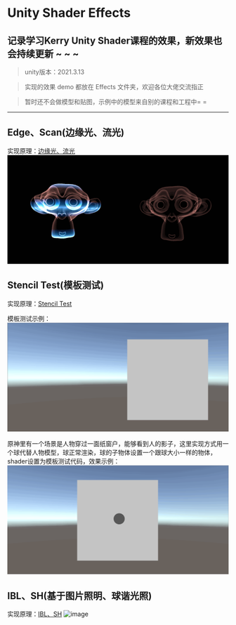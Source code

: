 # Unity Shader Effects
## 记录学习Kerry Unity Shader课程的效果，新效果也会持续更新 ~ ~ ~

> unity版本：2021.3.13

> 实现的效果 demo 都放在 Effects 文件夹，欢迎各位大佬交流指正

> 暂时还不会做模型和贴图，示例中的模型来自别的课程和工程中= =
---

## Edge、Scan(边缘光、流光)
实现原理：[边缘光、流光](https://www.yuque.com/u27384247/pkfic1/au7hal)
![img](https://github.com/Ared521/UnityShader/blob/main/Assets/Resources/README_gif/Edge%26Scan.gif)

## Stencil Test(模板测试)
实现原理：[Stencil Test](https://www.yuque.com/u27384247/pkfic1/yfsabt)

模板测试示例：
![img](https://github.com/Ared521/UnityShader/blob/main/Assets/Resources/README_gif/StencilTest_1.gif)

原神里有一个场景是人物穿过一面纸窗户，能够看到人的影子，这里实现方式用一个球代替人物模型，球正常渲染，球的子物体设置一个跟球大小一样的物体，shader设置为模板测试代码，效果示例：
![img](https://github.com/Ared521/UnityShader/blob/main/Assets/Resources/README_gif/StencilTest_2.gif)

## IBL、SH(基于图片照明、球谐光照)
实现原理：[IBL、SH](https://www.yuque.com/u27384247/pkfic1/ruk770)
![image](https://user-images.githubusercontent.com/104584816/201355414-ce565b4b-5ee5-4de8-82b0-d1a5d5a1ecc9.png)

